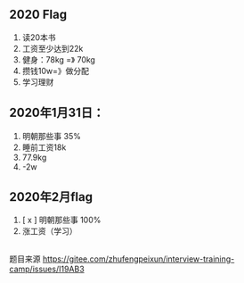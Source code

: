 ## 2020 Flag
1. 读20本书
2. 工资至少达到22k
3. 健身：78kg =》 70kg
4. 攒钱10w=》做分配
5. 学习理财

## 2020年1月31日：
1. 明朝那些事 35%
2. 睡前工资18k
3. 77.9kg
4. -2w

## 2020年2月flag
1. [ x ] 明朝那些事 100%
2. 涨工资（学习）

## 
题目来源 https://gitee.com/zhufengpeixun/interview-training-camp/issues/I19AB3




